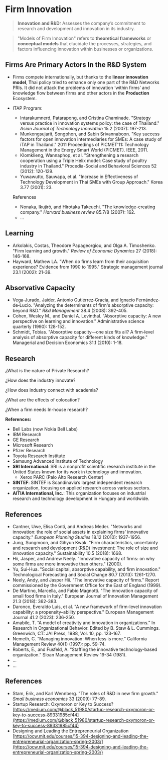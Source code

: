 # Firm Innovation

> **Innovation and R&D:** Assesses the company’s commitment to research and development and innovation in its industry.
> 

> "Models of Firm Innovation" refers to **theoretical frameworks** or **conceptual models** that elucidate the processes, strategies, and factors influencing innovation within businesses or organizations.
> 

## Firms Are Primary  Actors  In the R&D System

- Firms compete internationally, but thanks to the **linear innovation model**, **T**hai policy tried to enhance only one part of the R&D Networks PRIs. It did not attack the problems of innovation ‘within firms’ and knowledge flow between firms and other actors in the **Production** Ecosystem.
- ITAP Program:
    - Intarakumnerd, Patarapong, and Cristina Chaminade. "Strategy versus practice in innovation systems policy: the case of Thailand." *Asian Journal of Technology Innovation* 15.2 (2007): 197-213.
    - Munkongsujarit, Songphon, and Sabin Srivannaboon. "Key success factors for open innovation intermediaries for SMEs: A case study of iTAP in Thailand." 2011 Proceedings of PICMET'11: Technology Management in the Energy Smart World (PICMET). IEEE, 2011.
    - Klomklieng, Wannaphop, et al. "Strengthening a research cooperation using a Triple Helix model: Case study of poultry industry in Thailand." Procedia-Social and Behavioral Sciences 52 (2012): 120-129.
    - Yuwawutto, Sauwapa, et al. "Increase in Effectiveness of Technology Development in Thai SMEs with Group Approach." Korea 3.77 (2001): 23.
    
    References
    
    - Nonaka, Ikujirō, and Hirotaka Takeuchi. "The knowledge-creating company." *Harvard business review* 85.7/8 (2007): 162.
    - …

## Learning

- Arkolakis, Costas, Theodore Papageorgiou, and Olga A. Timoshenko. "Firm learning and growth." *Review of Economic Dynamics* 27 (2018): 146-168.
- Hayward, Mathew LA. "When do firms learn from their acquisition experience? Evidence from 1990 to 1995." Strategic management journal 23.1 (2002): 21-39.

## Absorvative Capacity

- Vega‐Jurado, Jaider, Antonio Gutiérrez‐Gracia, and Ignacio Fernández‐de‐Lucio. "Analyzing the determinants of firm's absorptive  capacity: beyond R&D." *R&d Management* 38.4 (2008): 392-405.
- Cohen, Wesley M., and Daniel A. Levinthal. "Absorptive capacity: A new perspective on learning and innovation." Administrative science quarterly (1990): 128-152.
- Schmidt, Tobias. "Absorptive capacity—one size fits all? A firm‐level analysis of absorptive capacity for different kinds of knowledge." Managerial and Decision Economics 31.1 (2010): 1-18.

## Research

¿What is the nature of Private Research?

¿How does the industry innovate?

¿How does industry connect with academia?

¿What are the effects of colocation?

¿When a firm needs In-house research?

**References:**

- Bell Labs (now Nokia Bell Labs)
- IBM Research
- GE Research
- Microsoft Research
- Pfizer Research
- Toyota Research Institute
- Samsung Advanced Institute of Technology
- **SRI International**: SRI is a nonprofit scientific research institute in the United States known for its work in technology and innovation.
    - Xerox PARC (Palo Alto Research Center)
- **SINTEF**: SINTEF is Scandinavia’s largest independent research organization, focusing on applied research across various sectors.
- **AITIA International, Inc.**: This organization focuses on industrial research and technology development in Hungary and worldwide.

## References

- Cantner, Uwe, Elisa Conti, and Andreas Meder. "Networks and innovation: 
the role of social assets in explaining firms' innovative capacity." *European Planning Studies* 18.12 (2010): 1937-1956.
- Jung, Sungmoon, and Gihyun Kwak. "Firm characteristics, uncertainty and research and development (R&D) investment: The role of size and innovation capacity." Sustainability 10.5 (2018): 1668.
- Hii, Jasper, and Andrew Neely. "Innovative capacity of firms: on why some firms are more innovative than others." (2000).
- Yu, Sui-Hua. "Social capital, absorptive capability, and firm innovation." Technological Forecasting and Social Change 80.7 (2013): 1261-1270.
- Neely, Andy, and Jasper Hii. "The innovative capacity of firms." Report commissioned by the Government Office for the East of England (1999).
- De Martino, Marcella, and Fabio Magnotti. "The innovation capacity of small food firms in Italy." European Journal of Innovation Management 21.3 (2018): 362-383.
- Daronco, Everaldo Luis, et al. "A new framework of firm-level innovation capability: a propensity–ability perspective." European Management Journal 41.2 (2023): 236-250.
- Amabile, T. “A model of creativity and innovation in organizations.” In Research in Organizational Behavior. Edited by B. Staw & L. Cummings. Greenwich, CT: JAI Press, 1988, Vol. 10, pp. 123-167.
- Nemeth, C. “Managing innovation: When less is more.” California Management Review 40(1) (1997): pp. 59-74.
- Roberts, E., and Fusfeld, A. “Staffing the innovative technology-based organization.” Sloan Management Review 19-34 (1981).
- ...
- …

## References

- Stam, Erik, and Karl Wennberg. "The roles of R&D in new firm growth." *Small business economics* 33 (2009): 77-89.
- Startup Research: Oxymoron or Key to Success?
[https://medium.com/@black_51980/startup-research-oxymoron-or-key-to-success-89331985cf44](https://medium.com/@black_51980/startup-research-oxymoron-or-key-to-success-89331985cf44)
- Designing and Leading the Entrepreneurial Organization
[https://ocw.mit.edu/courses/15-394-designing-and-leading-the-entrepreneurial-organization-spring-2003/](https://ocw.mit.edu/courses/15-394-designing-and-leading-the-entrepreneurial-organization-spring-2003/)